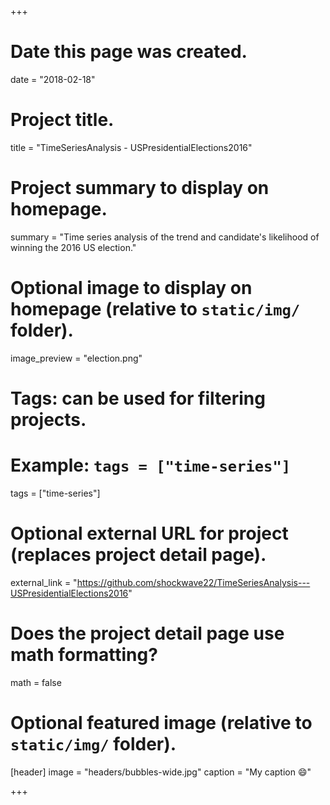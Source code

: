 +++
# Date this page was created.
date = "2018-02-18"

# Project title.
title = "TimeSeriesAnalysis - USPresidentialElections2016"

# Project summary to display on homepage.
summary = "Time series analysis of the trend and candidate&#39;s likelihood of winning the 2016 US election."

# Optional image to display on homepage (relative to `static/img/` folder).
image_preview = "election.png"

# Tags: can be used for filtering projects.
# Example: `tags = ["time-series"]`
tags = ["time-series"]

# Optional external URL for project (replaces project detail page).
external_link = "https://github.com/shockwave22/TimeSeriesAnalysis---USPresidentialElections2016"

# Does the project detail page use math formatting?
math = false

# Optional featured image (relative to `static/img/` folder).
[header]
image = "headers/bubbles-wide.jpg"
caption = "My caption :smile:"

+++


